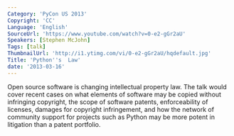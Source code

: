 ```yaml
---
Category: 'PyCon US 2013'
Copyright: 'CC'
Language: 'English'
SourceUrl: 'https://www.youtube.com/watch?v=0-e2-gGr2aU'
Speakers: [Stephen McJohn]
Tags: [talk]
ThumbnailUrl: 'http://i1.ytimg.com/vi/0-e2-gGr2aU/hqdefault.jpg'
Title: 'Python''s  Law'
date: '2013-03-16'
---
```

Open source software is changing intellectual property law. The talk would cover recent cases on what elements of software may be copied without infringing copyright,  the scope of software patents, enforceability of licenses, damages for copyright infringement, and how the network of community support for projects such as Python may be more potent in litigation than a patent portfolio.